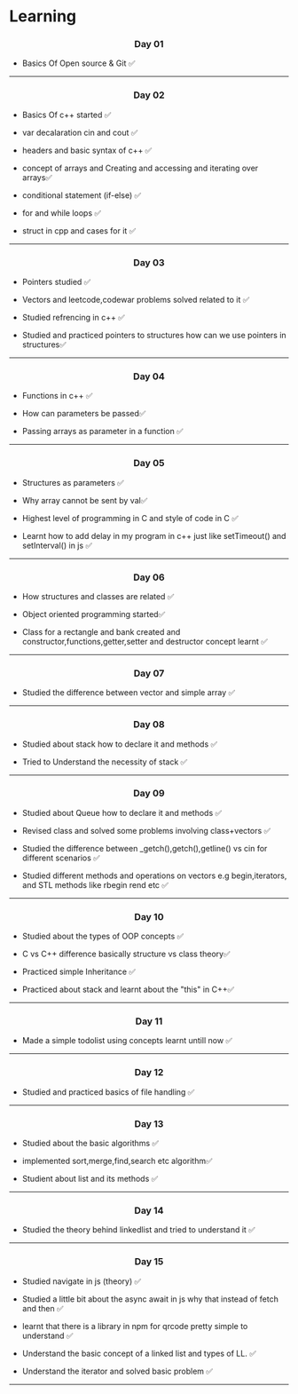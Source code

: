 <h1> Learning </h1>
<h3 align="center">Day 01</h3>
<ul>
<li>Basics Of Open source & Git ✅ </li>
</ul>
<hr>
<h3 align="center">Day 02</h3>
<ul>
<li>Basics Of c++ started ✅ </li>
</ul>
<ul>
<li>var decalaration cin and cout ✅ </li>
</ul>
<ul>
<li>headers and basic syntax of c++ ✅ </li>
</ul>
<ul>
<li>concept of arrays and Creating and accessing and iterating over arrays✅ </li>
</ul>
<ul>
<li>conditional statement (if-else) ✅ </li>
</ul>
<ul>
<li>for and while loops ✅ </li>
</ul>
<ul>
<li>struct in cpp and cases for it ✅ </li>
</ul>
<hr>
<h3 align="center">Day 03</h3>
<ul>
<li>Pointers studied ✅ </li>
</ul>
<ul>
<li>Vectors and leetcode,codewar problems solved related to it ✅ </li>
</ul>
<ul>
<li>Studied refrencing in c++ ✅ </li>
</ul>
<ul>
<li>Studied and practiced pointers to structures how can we use pointers in structures✅ </li>
</ul>
<hr>
<h3 align="center">Day 04</h3>
<ul>
<li>Functions in c++ ✅ </li>
</ul>
<ul>
<li>How can parameters be passed✅ </li>
</ul>
<ul>
<li>Passing arrays as parameter in a function ✅ </li>
</ul>
<hr>
<h3 align="center">Day 05</h3>
<ul>
<li>Structures as parameters ✅ </li>
</ul>
<ul>
<li>Why array cannot be sent by val✅ </li>
</ul>
<ul>
<li>Highest level of programming in C and style of code in C ✅ </li>
</ul>
<ul>
<li>Learnt how to add delay in my program in c++ just like setTimeout() and setInterval() in js ✅ </li>
</ul>
<hr>
<h3 align="center">Day 06</h3>
<ul>
<li>How structures and classes are related ✅ </li>
</ul>
<ul>
<li>Object oriented programming started✅ </li>
</ul>
<ul>
<li>Class for a rectangle and bank created and constructor,functions,getter,setter and destructor concept learnt ✅ </li>
</ul>
<hr>
<h3 align="center">Day 07</h3>
<ul>
<li>Studied the difference between vector and simple array ✅ </li>
</ul>
<hr>
<h3 align="center">Day 08</h3>
<ul>
<li>Studied about stack how to declare it and methods ✅ </li>
</ul>
<ul>
<li>Tried to Understand the necessity of stack ✅ </li>
</ul>
<hr>
<h3 align="center">Day 09</h3>
<ul>
<li>Studied about Queue how to declare it and methods ✅ </li>
</ul>
<ul>
<li> Revised class and solved some problems involving class+vectors ✅ </li>
</ul>
<ul>
<li> Studied the difference between _getch(),getch(),getline() vs cin for different scenarios ✅ </li>
</ul>
<ul>
<li> Studied different methods and operations on vectors e.g begin,iterators, and STL methods like rbegin rend etc ✅ </li>
</ul>
<hr>
<h3 align="center">Day 10</h3>
<ul>
<li>Studied about the types of OOP concepts  ✅ </li>
</ul>
<ul>
<li> C vs C++ difference basically structure vs class theory✅ </li>
</ul>
<ul>
<li>  Practiced simple Inheritance ✅ </li>
</ul>
<ul>
<li> Practiced about stack and learnt about the "this" in C++✅ </li>
</ul>
<hr>
<h3 align="center">Day 11</h3>
<ul>
<li>Made a simple todolist using concepts learnt untill now  ✅ </li>
</ul>
<hr>
<h3 align="center">Day 12</h3>
<ul>
<li>Studied and practiced basics of file  handling  ✅ </li>
</ul>
<hr>
<h3 align="center">Day 13</h3>
<ul>
<li>Studied about the basic algorithms ✅ </li>
</ul>
<ul>
<li> implemented sort,merge,find,search etc algorithm✅ </li>
</ul>
<ul>
<li>  Studient about list and its methods  ✅ </li>
</ul>
<hr>
<h3 align="center">Day 14</h3>
<ul>
<li>Studied the theory behind linkedlist and tried to understand it ✅ </li>
</ul>
<hr>

<h3 align="center">Day 15</h3>
<ul>
<li>Studied navigate in js (theory) ✅ </li>
</ul>
<ul>
<li>Studied a little bit about the async await in js why that instead of fetch and then ✅ </li>
</ul>
<ul>
<li>learnt that there is a library in npm for qrcode pretty simple to understand ✅ </li>
</ul>
<ul>
<li>Understand the basic concept of a  linked list and types of LL. ✅ </li>
</ul>
<ul>
<li>Understand the iterator and solved basic problem  ✅ </li>
</ul>
<hr>
